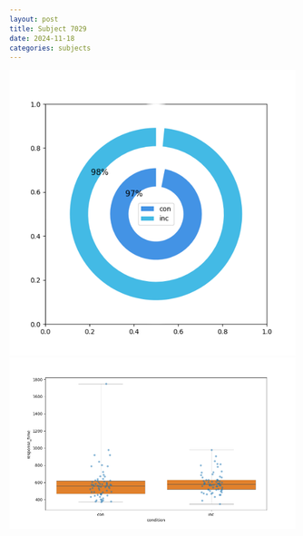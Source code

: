 ```yaml
---
layout: post
title: Subject 7029
date: 2024-11-18
categories: subjects
---
```


![](data/7029/run-3/7029_accuracy_by_condition.png)
![](data/7029/run-3/7029_rt.png)
